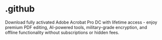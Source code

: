# .github
Download fully activated Adobe Acrobat Pro DC with lifetime access - enjoy premium PDF editing, AI-powered tools, military-grade encryption, and offline functionality without subscriptions or hidden fees.

